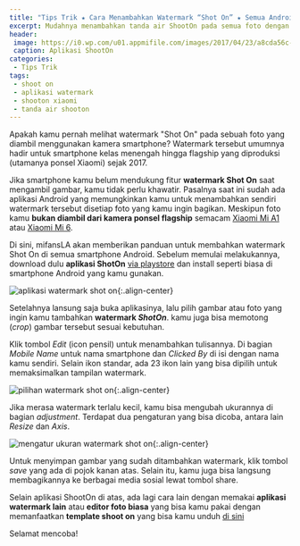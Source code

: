 ```yaml
---
title: "Tips Trik ★ Cara Menambahkan Watermark “Shot On” ★ Semua Android"
excerpt: Mudahnya menambahkan tanda air ShootOn pada semua foto dengan menggunakan aplikasi bisa untuk semua ponsel android.
header:
 image: https://i0.wp.com/u01.appmifile.com/images/2017/04/23/a8cda56c-aa18-4af5-8ed8-6f50fbe06569.jpeg
 caption: Aplikasi ShootOn
categories:
 - Tips Trik
tags:
 - shoot on
 - aplikasi watermark
 - shooton xiaomi
 - tanda air shooton
---
```


Apakah kamu pernah melihat watermark "Shot On" pada sebuah foto yang diambil menggunakan kamera smartphone? Watermark tersebut umumnya hadir untuk smartphone kelas menengah hingga flagship yang diproduksi (utamanya ponsel Xiaomi) sejak 2017.

Jika smartphone kamu belum mendukung fitur **watermark Shot On** saat mengambil gambar, kamu tidak perlu khawatir. Pasalnya saat ini sudah ada aplikasi Android yang memungkinkan kamu untuk menambahkan sendiri watermark tersebut disetiap foto yang kamu ingin bagikan. Meskipun foto kamu **bukan diambil dari kamera ponsel flagship** semacam [Xiaomi Mi A1](/) atau [Xiaomi Mi 6](/).

Di sini, mifansLA akan memberikan panduan untuk membahkan watermark Shot On di semua smartphone Android. Sebelum memulai melakukannya, download dulu **aplikasi ShotOn** [via playstore](https://play.google.com/store/apps/details?id=droidtuts4you.com.shoton) dan install seperti biasa di smartphone Android yang kamu gunakan.

![aplikasi watermark shot on](https://i0.wp.com/www.droidlime.com/wp-content/uploads/2018/01/cara-menambahkan-watermark-shot-on-di-semua-smartphone-1.jpg){:.align-center}

Setelahnya lansung saja buka aplikasinya, lalu pilih gambar atau foto yang ingin kamu tambahkan **watermark _ShotOn_**. kamu juga bisa memotong (_crop_) gambar tersebut sesuai kebutuhan.

Klik tombol _Edit_ (icon pensil) untuk menambahkan tulisannya. Di bagian _Mobile Name_ untuk nama smartphone dan _Clicked By_ di isi dengan nama kamu sendiri. Selain ikon standar, ada 23 ikon lain yang bisa dipilih untuk memaksimalkan tampilan watermark.

![pilihan watermark shot on](https://i0.wp.com/www.droidlime.com/wp-content/uploads/2018/01/cara-menambahkan-watermark-shot-on-di-semua-smartphone-2.jpg){:.align-center}

Jika merasa watermark terlalu kecil, kamu bisa mengubah ukurannya di bagian _adjustment_. Terdapat dua pengaturan yang bisa dicoba, antara lain _Resize_ dan _Axis_.

![mengatur ukuran watermark shot on](https://i0.wp.com/www.droidlime.com/wp-content/uploads/2018/01/cara-menambahkan-watermark-shot-on-di-semua-smartphone-3.jpg){:.align-center}

Untuk menyimpan gambar yang sudah ditambahkan watermark, klik tombol _save_ yang ada di pojok kanan atas. Selain itu, kamu juga bisa langsung membagikannya ke berbagai media sosial lewat tombol share.

Selain aplikasi ShootOn di atas, ada lagi cara lain dengan memakai **aplikasi watermark lain** atau **editor foto biasa** yang bisa kamu pakai dengan memanfaatkan **template shoot on** yang bisa kamu unduh [di sini](/dl/any?dom=rapidtory.com&code=3EK8&name=Template&size=ShootOn)

Selamat mencoba!
